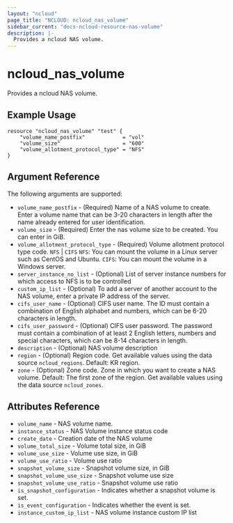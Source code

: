```yaml
---
layout: "ncloud"
page_title: "NCLOUD: ncloud_nas_volume"
sidebar_current: "docs-ncloud-resource-nas-volume"
description: |-
  Provides a ncloud NAS volume.
---
```


# ncloud_nas_volume

Provides a ncloud NAS volume.

## Example Usage

```hcl
resource "ncloud_nas_volume" "test" {
	"volume_name_postfix"            = "vol"
	"volume_size"                    = "600"
	"volume_allotment_protocol_type" = "NFS"
}
```

## Argument Reference

The following arguments are supported:

* `volume_name_postfix` - (Required) Name of a NAS volume to create. Enter a volume name that can be 3-20 characters in length after the name already entered for user identification.
* `volume_size` - (Required) Enter the nas volume size to be created. You can enter in GiB.
* `volume_allotment_protocol_type` - (Required) Volume allotment protocol type code. `NFS` | `CIFS`
    `NFS`: You can mount the volume in a Linux server such as CentOS and Ubuntu.
    `CIFS`: You can mount the volume in a Windows server.
* `server_instance_no_list` - (Optional) List of server instance numbers for which access to NFS is to be controlled
* `custom_ip_list` - (Optional) To add a server of another account to the NAS volume, enter a private IP address of the server.
* `cifs_user_name` - (Optional) CIFS user name. The ID must contain a combination of English alphabet and numbers, which can be 6-20 characters in length.
* `cifs_user_password` - (Optional) CIFS user password. The password must contain a combination of at least 2 English letters, numbers and special characters, which can be 8-14 characters in length.
* `description` - (Optional) NAS volume description
* `region` - (Optional) Region code. Get available values using the data source `ncloud_regions`.
    Default: KR region.
* `zone` - (Optional) Zone code. Zone in which you want to create a NAS volume. Default: The first zone of the region.
    Get available values using the data source `ncloud_zones`.

## Attributes Reference

* `volume_name` - NAS volume name.
* `instance_status` - NAS Volume instance status code
* `create_date` - Creation date of the NAS volume
* `volume_total_size` - Volume total size, in GiB
* `volume_use_size` - Volume use size, in GiB
* `volume_use_ratio` - Volume use ratio
* `snapshot_volume_size` - Snapshot volume size, in GiB
* `snapshot_volume_use_size` - Snapshot volume use size
* `snapshot_volume_use_ratio` - Snapshot volume use ratio
* `is_snapshot_configuration` - Indicates whether a snapshot volume is set.
* `is_event_configuration` - Indicates whether the event is set.
* `instance_custom_ip_list` - NAS volume instance custom IP list

